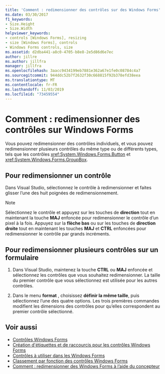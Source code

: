 ```yaml
---
title: 'Comment : redimensionner des contrôles sur des Windows Forms'
ms.date: 03/30/2017
f1_keywords:
- Size.Height
- Size.Width
helpviewer_keywords:
- controls [Windows Forms], resizing
- size [Windows Forms], controls
- Windows Forms controls, size
ms.assetid: d2dba441-a8c0-4705-b8e8-2e5d86d6e7ec
author: jillre
ms.author: jillfra
manager: jillfra
ms.openlocfilehash: 3aacc9434199eb7881e362a67e1fe0c08784c4a7
ms.sourcegitcommit: 944ddc52b7f2632f30c668815f92b378efd38eea
ms.translationtype: MT
ms.contentlocale: fr-FR
ms.lasthandoff: 11/03/2019
ms.locfileid: "73459554"
---
```

# <a name="how-to-resize-controls-on-windows-forms"></a>Comment : redimensionner des contrôles sur Windows Forms

Vous pouvez redimensionner des contrôles individuels, et vous pouvez redimensionner plusieurs contrôles du même type ou de différents types, tels que les contrôles <xref:System.Windows.Forms.Button> et <xref:System.Windows.Forms.GroupBox>.

## <a name="to-resize-a-control"></a>Pour redimensionner un contrôle

Dans Visual Studio, sélectionnez le contrôle à redimensionner et faites glisser l’une des huit poignées de redimensionnement.

> [!NOTE]
> Sélectionnez le contrôle et appuyez sur les touches de **direction** tout en maintenant la touche **MAJ** enfoncée pour redimensionner le contrôle d’un pixel à la fois. Appuyez sur la **flèche bas** ou sur les touches de **direction droite** tout en maintenant les touches **MAJ** et **CTRL** enfoncées pour redimensionner le contrôle par grands incréments.

## <a name="to-resize-multiple-controls-on-a-form"></a>Pour redimensionner plusieurs contrôles sur un formulaire

1. Dans Visual Studio, maintenez la touche **CTRL** ou **MAJ** enfoncée et sélectionnez les contrôles que vous souhaitez redimensionner. La taille du premier contrôle que vous sélectionnez est utilisée pour les autres contrôles.

2. Dans le menu **format** , choisissez **définir la même taille**, puis sélectionnez l’une des quatre options. Les trois premières commandes modifient les dimensions des contrôles pour qu’elles correspondent au premier contrôle sélectionné.

## <a name="see-also"></a>Voir aussi

- [Contrôles Windows Forms](index.md)
- [Création d'étiquettes et de raccourcis pour les contrôles Windows Forms](labeling-individual-windows-forms-controls-and-providing-shortcuts-to-them.md)
- [Contrôles à utiliser dans les Windows Forms](controls-to-use-on-windows-forms.md)
- [Classement par fonction des contrôles Windows Forms](windows-forms-controls-by-function.md)
- [Comment : redimensionner des Windows Forms à l’aide du concepteur](https://docs.microsoft.com/previous-versions/visualstudio/visual-studio-2010/37k2zkwx(v=vs.100))
